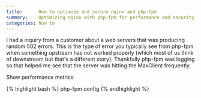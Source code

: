 ```yaml
---
title:      How to optimize and secure nginx and php-fpm
summary:    Optimizing nginx with php-fpm for performance and security.
categories: how to
---
```


I had a inquiry from a customer about a web servers that was producing random 502 errors. This is the type of error you typically see from php-fpm when something upstream has not worked properly (which most of us think of downstream but that's a different story). Thankfully php-fpm was logging so that helped me see that the server was hitting the MaxClient frequently.

Show performance metrics

{% highlight bash %}
php-fpm config
{% endhighlight %}
